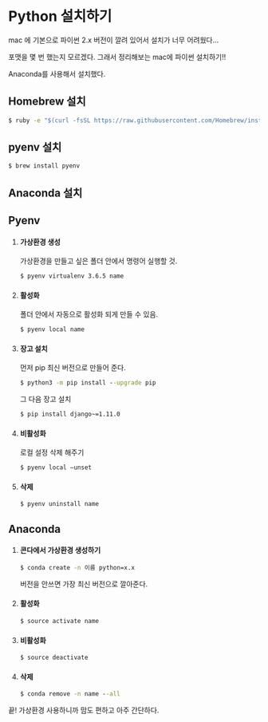# Python 설치하기

mac 에 기본으로 파이썬 2.x 버전이 깔려 있어서 설치가 너무 어려웠다...

포맷을 몇 번 했는지 모르겠다. 그래서 정리해보는 mac에 파이썬 설치하기!!



Anaconda를 사용해서 설치했다. 



## Homebrew 설치

~~~cmd
$ ruby -e "$(curl -fsSL https://raw.githubusercontent.com/Homebrew/install/master/install)"
~~~



## pyenv 설치

~~~cmd
$ brew install pyenv
~~~



## Anaconda 설치







## Pyenv

1. #### 가상환경 생성

   가상환경을 만들고 싶은 폴더 안에서 명령어 실행할 것.

   ```cmd
   $ pyenv virtualenv 3.6.5 name
   ```

2. #### 활성화

   폴더 안에서 자동으로 활성화 되게 만들 수 있음.

   ```cmd
   $ pyenv local name
   ```

3. #### 장고 설치

   먼저 pip 최신 버전으로 만들어 준다.

   ```cmd
   $ python3 -m pip install --upgrade pip
   ```

   그 다음 장고 설치

   ```cmd
   $ pip install django~=1.11.0
   ```

4. #### 비활성화

   로컬 설정 삭제 해주기

   ```cmd
   $ pyenv local —unset
   ```

5. #### 삭제

   ```cmd
   $ pyenv uninstall name
   ```



## Anaconda

1. #### 콘다에서 가상환경 생성하기

   ```cmd
   $ conda create -n 이름 python=x.x
   ```

   버전을 안쓰면 가장 최신 버전으로 깔아준다.

2. #### 활성화

   ```cmd
   $ source activate name
   ```

3. #### 비활성화

   ```cmd
   $ source deactivate
   ```

4. #### 삭제

   ```cmd
   $ conda remove -n name --all
   ```

끝! 가상환경 사용하니까 맘도 편하고 아주 간단하다.
